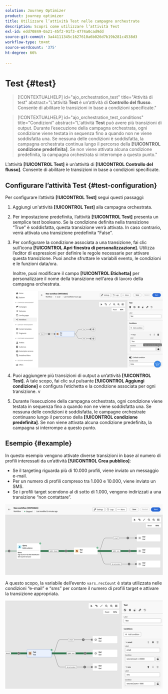 ```yaml
---
solution: Journey Optimizer
product: journey optimizer
title: Utilizzare l’attività Test nelle campagne orchestrate
description: Scopri come utilizzare l’attività Test
exl-id: edd70849-0a21-45f2-91f3-4774a0cad9dd
source-git-commit: 3a44111345c1627610a6b026d7b19b281c4538d3
workflow-type: tm+mt
source-wordcount: '375'
ht-degree: 66%

---
```



# Test {#test}

>[!CONTEXTUALHELP]
>id="ajo_orchestration_test"
>title="Attività di test"
>abstract="L’attività **Test** è un’attività di **Controllo del flusso**. Consente di abilitare le transizioni in base a condizioni specificate."

>[!CONTEXTUALHELP]
>id="ajo_orchestration_test_conditions"
>title="Condizioni"
>abstract="L&#39;attività **Test** può avere più transizioni di output. Durante l’esecuzione della campagna orchestrata, ogni condizione viene testata in sequenza fino a quando non ne viene soddisfatta una. Se nessuna delle condizioni è soddisfatta, la campagna orchestrata continua lungo il percorso della **[!UICONTROL condizione predefinita]**. Se non viene attivata alcuna condizione predefinita, la campagna orchestrata si interrompe a questo punto."

L’attività **[!UICONTROL Test]** è un’attività di **[!UICONTROL Controllo del flusso]**. Consente di abilitare le transizioni in base a condizioni specificate.

## Configurare l’attività Test {#test-configuration}

Per configurare l’attività **[!UICONTROL Test]** segui questi passaggi:

1. Aggiungi un&#39;attività **[!UICONTROL Test]** alla campagna orchestrata.

1. Per impostazione predefinita, l’attività **[!UICONTROL Test]** presenta un semplice test booleano. Se la condizione definita nella transizione “True” è soddisfatta, questa transizione verrà attivata. In caso contrario, verrà attivata una transizione predefinita “False”.

1. Per configurare la condizione associata a una transizione, fai clic sull’icona **[!UICONTROL Apri finestra di personalizzazione]**. Utilizza l’editor di espressioni per definire le regole necessarie per attivare questa transizione. Puoi anche sfruttare le variabili evento, le condizioni e le funzioni data/ora.

   Inoltre, puoi modificare il campo **[!UICONTROL Etichetta]** per personalizzare il nome della transizione nell&#39;area di lavoro della campagna orchestrata.

   ![](../assets/workflow-test-default.png)

1. Puoi aggiungere più transizioni di output a un’attività **[!UICONTROL Test]**. A tale scopo, fai clic sul pulsante **[!UICONTROL Aggiungi condizione]** e configura l’etichetta e la condizione associata per ogni transizione.
v
1. Durante l’esecuzione della campagna orchestrata, ogni condizione viene testata in sequenza fino a quando non ne viene soddisfatta una. Se nessuna delle condizioni è soddisfatta, le campagne orchestrate continuano lungo il percorso della **[!UICONTROL condizione predefinita]**. Se non viene attivata alcuna condizione predefinita, la campagna si interrompe a questo punto.

## Esempio {#example}

In questo esempio vengono attivate diverse transizioni in base al numero di profili interessati da un’attività **[!UICONTROL Crea pubblico]**:

* Se il targeting riguarda più di 10.000 profili, viene inviato un messaggio e-mail.
* Per un numero di profili compreso tra 1.000 e 10.000, viene inviato un SMS.
* Se i profili target scendono al di sotto di 1.000, vengono indirizzati a una transizione “non contattare”.

![](../assets/workflow-test-example.png)

A questo scopo, la variabile dell’evento `vars.recCount` è stata utilizzata nelle condizioni “e-mail” e “sms” per contare il numero di profili target e attivare la transizione appropriata.

![](../assets/workflow-test-example-config.png)
